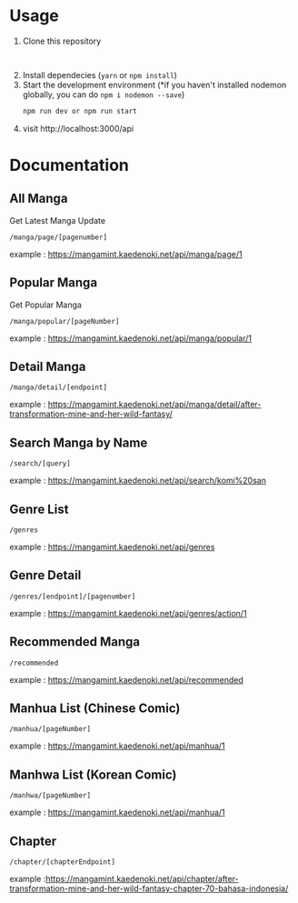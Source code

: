 

# Usage
1. Clone this repository
    ```bash
  
    ```
2. Install dependecies (`yarn` or `npm install`)
3. Start the development environment (*if you haven't installed nodemon globally, you can do `npm i nodemon --save`)
    ```bash
    npm run dev or npm run start
    ```
4. visit http://localhost:3000/api

# Documentation


## All Manga
Get Latest Manga Update
```
/manga/page/[pagenumber]
```
example : https://mangamint.kaedenoki.net/api/manga/page/1

## Popular Manga
Get Popular Manga
```
/manga/popular/[pageNumber]
```
example : https://mangamint.kaedenoki.net/api/manga/popular/1

## Detail Manga
```
/manga/detail/[endpoint]
```
example : https://mangamint.kaedenoki.net/api/manga/detail/after-transformation-mine-and-her-wild-fantasy/

## Search Manga by Name
```
/search/[query]
```
example : https://mangamint.kaedenoki.net/api/search/komi%20san

## Genre List
```
/genres
```
example : https://mangamint.kaedenoki.net/api/genres

## Genre Detail
```
/genres/[endpoint]/[pagenumber]
```
example : https://mangamint.kaedenoki.net/api/genres/action/1

## Recommended Manga
```
/recommended
```
example : https://mangamint.kaedenoki.net/api/recommended

## Manhua List (Chinese Comic)
```
/manhua/[pageNumber]
```
example : https://mangamint.kaedenoki.net/api/manhua/1

## Manhwa List (Korean Comic)
```
/manhwa/[pageNumber]
```
example : https://mangamint.kaedenoki.net/api/manhua/1

## Chapter
```
/chapter/[chapterEndpoint]
```
example :https://mangamint.kaedenoki.net/api/chapter/after-transformation-mine-and-her-wild-fantasy-chapter-70-bahasa-indonesia/

